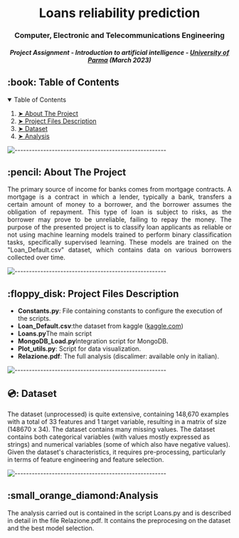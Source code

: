 
<h1 align="center">
Loans reliability prediction</h1>
<h3 align="center"> Computer, Electronic and Telecommunications Engineering </h3>
<h5 align="center"> Project Assignment - Introduction to artificial intelligence  - <a href="https://www.polimi.it/">University of Parma</a> (March 2023) </h5>

<!-- TABLE OF CONTENTS -->
<h2 id="table-of-contents"> :book: Table of Contents</h2>

<details open="open">
  <summary>Table of Contents</summary>
  <ol>
    <li><a href="#about-the-project"> ➤ About The Project</a></li>
    <li><a href="#project-files-description"> ➤ Project Files Description</a></li>
    <li><a href="#dataset"> ➤ Dataset </a></li>
    <li><a href="#analysis"> ➤ Analysis</a></li>
  </ol>
</details>

![-----------------------------------------------------](https://raw.githubusercontent.com/andreasbm/readme/master/assets/lines/rainbow.png)

<!-- ABOUT THE PROJECT -->
<h2 id="about-the-project"> :pencil: About The Project</h2>

<p align="justify"> 
 The primary source of income for banks comes from mortgage contracts. A mortgage is a contract in which a lender, typically a bank, transfers a certain amount of money to a borrower, and the borrower assumes the obligation of repayment. This type of loan is subject to risks, as the borrower may prove to be unreliable, failing to repay the money. The purpose of the presented project is to classify loan applicants as reliable or not using machine learning models trained to perform binary classification tasks, specifically supervised learning. These models are trained on the "Loan_Default.csv" dataset, which contains data on various borrowers collected over time.
</p>

![-----------------------------------------------------](https://raw.githubusercontent.com/andreasbm/readme/master/assets/lines/rainbow.png)

<!-- PROJECT FILES DESCRIPTION -->
<h2 id="project-files-description"> :floppy_disk: Project Files Description</h2>
<ul>
  <li><b>Constants.py</b>: File containing constants to configure the execution of the scripts.</li>
  <li><b>Loan_Default.csv</b>:the dataset from kaggle (<a href="https://www.kaggle.com/datasets/yasserh/loan-default-dataset">kaggle.com</a>)</li>
  <li><b>Loans.py</b>The main script</li>
  <li><b>MongoDB_Load.py</b>Integration script for MongoDB.</li>
  <li><b>Plot_utils.py</b>: Script for data visualization.</li>
  <li><b>Relazione.pdf</b>: The full analysis (discalimer: available only in italian).</li>
</ul>

![-----------------------------------------------------](https://raw.githubusercontent.com/andreasbm/readme/master/assets/lines/rainbow.png)

<h2 id="about-the-project"> 💿: Dataset</h2>
The dataset (unprocessed) is quite extensive, containing 148,670 examples with a total of 33 features and 1 target variable, resulting in a matrix of size (148670 x 34). The dataset contains many missing values. The dataset contains both categorical variables (with values mostly expressed as strings) and numerical variables (some of which also have negative values). Given the dataset's characteristics, it requires pre-processing, particularly in terms of feature engineering and feature selection.

![-----------------------------------------------------](https://raw.githubusercontent.com/andreasbm/readme/master/assets/lines/rainbow.png)

<!-- Analysis -->
<h2 id="analysis"> :small_orange_diamond:Analysis</h2>
The analysis carried out is contained in the script Loans.py and is described in detail in the file Relazione.pdf. It contains the preprocesing on the dataset and the best model selection.
